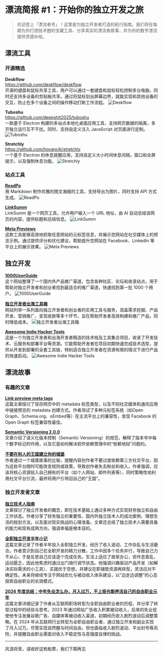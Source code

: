 # 漂流简报 #1：开始你的独立开发之旅

> 欢迎登上「漂流者号」！这里是为独立开发者打造的航行指南。我们将在每期为你打捞技术圈的宝藏工具、分享真实的漂流者故事，并为你的数字漂流提供灵感补给。

## 漂流工具

### 开源精选

**Deskflow**  
https://github.com/deskflow/deskflow  
开源的键盘和鼠标共享工具，用户可以通过一套键盘和鼠标轻松控制多台电脑，同时还支持多设备的剪贴板共享。通过将鼠标划出屏幕边界，就能实现和其他设备的交互，防止在多个设备之间的操作移动打断工作流程。
![Deskflow](https://github.com/isixe/swaying/blob/main/images/summary/post-summary-漂流简报-1-开始你的独立开发之旅-Deskflow.jpg)

**Tuboshu**  
https://github.com/deepshit2025/tuboshu  
一款基于 Electron 构建的多站点本地化桌面应用工具，支持网页数据的隔离，多开独立运行互不干扰。同时，支持自定义注入 JavaScript 对页面进行定制。
![Tuboshu](https://github.com/isixe/swaying/blob/main/images/summary/post-summary-漂流简报-1-开始你的独立开发之旅-Tuboshu.jpg)

**Stretchly**  
https://github.com/hovancik/stretchly  
一个基于 Electron 的休息提醒应用，支持自定义大小时间休息间隔，窗口和全屏提示，以及强制休息功能。
![Stretchly](https://github.com/isixe/swaying/blob/main/images/summary/post-summary-漂流简报-1-开始你的独立开发之旅-Stretchly.jpg)

### 站点工具

**[ReadPo](https://readpo.com/zh/poster)**  
用 Markdown 制作优雅的图文海报的工具，支持导出为图片，同时支持 API 方式生成。
![ReadPo](https://github.com/isixe/swaying/blob/main/images/summary/post-summary-漂流简报-1-开始你的独立开发之旅-ReadPo.jpg)

**[LinkSumm](https://linksumm.aimerge.cc/)**  
LinkSumm 是一个网页工具，允许用户输入一个 URL 地址，由 AI 自动总结该网页的内容，提供标题和总结信息。
![LinkSumm](https://github.com/isixe/swaying/blob/main/images/summary/post-summary-漂流简报-1-开始你的独立开发之旅-LinkSumm.jpg)

**[Meta Previews](https://metapreviews.com/)**  
这款工具能够高效地抓取任意网站的元标签信息，并展示您网站在社交媒体上的预览示例。通过提供评分和优化建议，帮助提升您网站在 Facebook、LinkedIn 等平台上的展示效果。
![Meta Previews](https://github.com/isixe/swaying/blob/main/images/summary/post-summary-漂流简报-1-开始你的独立开发之旅-Meta-Previews.jpg)

## 独立开发

**[1000UserGuide](https://1000userguide.com/)**  
这个网站整理了一个国内外产品推广渠道，包含各种社区、论坛和收录站点，用于帮助对独立开发者和创业者找到最适合的推广渠道，快速找到第一批 1000 个用户。
![1000UserGuide](https://github.com/isixe/swaying/blob/main/images/summary/post-summary-漂流简报-1-开始你的独立开发之旅-1000UserGuide.jpg)

**[独立开发者出海工具箱](https://indiehackertools.net/)**  
网站列举一系列面向独立开发者和创业者的实用工具与服务，涵盖需求挖掘、产品开发、营销推广、变现收款等多个环节，旨在帮助开发者高效构建和推广产品，同时降低成本。
![独立开发者出海工具箱](https://github.com/isixe/swaying/blob/main/images/summary/post-summary-漂流简报-1-开始你的独立开发之旅-独立开发者出海工具箱.jpg)

**[Awesome Indie Hacker Tools](https://github.com/iAmCorey/awesome-indie-hacker-tools)**  
这是一个为独立开发者和出海开发者精选的技术栈及工具集合项目，收录了开发技术、云服务和部署平台等资源。它能帮助开发者在项目初期快速完成技术选型，提供从开发到部署的全套工具链，特别适合独立开发者在资源有限的情况下进行产品的快速启动。
![Awesome Indie Hacker Tools](https://github.com/isixe/swaying/blob/main/images/summary/post-summary-漂流简报-1-开始你的独立开发之旅-awesome-indie-hacker-tools.jpg)

## 漂流故事

### 有趣的文章

**[Link preview meta tags](https://getoutofmyhead.dev/link-preview-meta-tags/)**  
这篇文章探讨了现存网页中的 metadata 标签类型，以及不同社交媒体和通讯应用中链接预览的 metadata 创建方式。作者测试了多种元标签系统（如Open Graph、Schema.org、oEmbed等）在主流平台上的兼容性，发现 Facebook 的 Open Graph 标签兼容性最佳。

**[Semantic Versioning 2.0.0](https://semver.org/)**  
文章介绍了语义化版本控制（Semantic Versioning）的规范，解释了版本号中每个数字标记的作用，以及它是如何解决软件依赖管理中的“依赖地狱”问题的。

**[不要在别人的王国建立你的城堡](https://howtomarketagame.com/2021/11/01/dont-build-your-castle-in-other-peoples-kingdoms/)**  
作者通过一个城堡故事的比喻，提醒内容创作者不要过度依赖第三方社交平台，因为这些平台随时可能改变规则或政策，导致创作者失去粉丝和收入。作者强调，应该将核心资源投入自己拥有的平台（如个人网站、邮件列表等），同时策略性地利用社交平台引流，最终将用户引导回自己的“王国”。

### 独立开发者文章

**[独立技术人指南](https://w2solo.com/topics/2517)**  
文章探讨了独立开发者的概念，即在技术基础上通过多种方式实现财务独立和自由工作状态。作者分享了财务独立的重要性、国内外独立技术人的成功案例、理想生活的规划方法，以及面对现实挑战的心理准备。文章还总结了独立技术人需要具备的能力和现有成熟方向，强调幸福是根本目的。

**[全职独立开发半年小记](https://blog.axiaoxin.com/post/indiehacker-worklog-20240909/)**  
这篇文章记录了作者半年投入全职独立开发，经历了收入波动、工作杂乱与生活磨合。作者意识到自己在全职开发的精力分散，工作中因多个任务并行，导致自己力不从心，于是反思自己应该逐个完成任务。生活上适应了居家办公，但作息紊乱、运动匮乏，因此他焦虑时通过出门骑行调节状态。他强调兴趣驱动产品开发（如解决实际需求的小工具）、实践优于空想，并建议在职铺垫资源再转型，灵活应对不确定性。未来将继续专注于网站优化与被动收入体系建设，以“边走边调整”的心态探索自由职业的长效模式。

**[2024 年度总结：中年失业怎么办，月入过万，不上班也能养活自己的自由职业元年](https://blog.axiaoxin.com/post/2024-summary/)**  
这篇文章详细记录了作者从互联网职场转型为全职自由职业者的历程，并分享了转型过程中的经验与思考。2023 年通过网站广告收入积累被动收入，后来的失业促使他专注发展谷歌广告、自媒体等被动收入渠道，初期经历收入剧烈波动后调整策略。在 2024 年从互联网行业转型为全职自由职业者，通过独立开发和副业实现了月入过万。尽管实现自然醒与时间自由，但也面临收入剧烈波动、平台封号等风险，并提醒自由职业需面对收入不稳定性与高强度自律的挑战。

---

风浪将至，请收好这枚船票，我们下期再见
